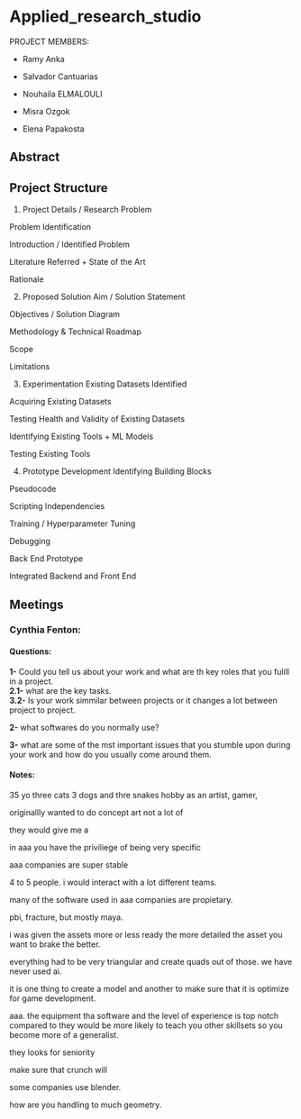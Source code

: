# Applied_research_studio

PROJECT MEMBERS:

- Ramy Anka

- Salvador Cantuarias

- Nouhaila ELMALOULI

- Misra Ozgok

- Elena Papakosta

## Abstract

## Project Structure

1. Project Details / Research Problem


Problem Identification


Introduction / Identified Problem


Literature Referred + State of the Art


Rationale


2. Proposed Solution
Aim / Solution Statement


Objectives / Solution Diagram


Methodology & Technical Roadmap


Scope


Limitations


3. Experimentation
Existing Datasets Identified


Acquiring Existing Datasets


Testing Health and Validity of Existing Datasets


Identifying Existing Tools + ML Models


Testing Existing Tools


4. Prototype Development
Identifying Building Blocks


Pseudocode


Scripting Independencies


Training / Hyperparameter Tuning


Debugging


Back End Prototype


Integrated Backend and Front End

## Meetings

### Cynthia Fenton:

#### Questions:

**1-** Could you tell us about your work and what are th key roles that you fulill in a project.<br>
 **2.1-** what are the key tasks.<br>
 **3.2-** Is your work simmilar between projects or it changes a lot between project to project.<br>

**2-** what softwares do you normally use?<br>

**3-** what are some of the mst important issues that you stumble upon during your work and how do you usually come around them.<br>

#### Notes:

35 yo 
three cats 3 dogs and thre snakes
hobby as an artist, gamer, 

originallly wanted to do concept art
not a lot of 

they would give me a 

in aaa you have the priviliege of being very specific

aaa companies are super stable 

4 to 5 people. i would interact with a lot different teams.

many of the software used in aaa companies are propietary.

pbi, fracture, but mostly maya.

i was given the assets more or less ready
the more detailed the asset you want to brake the better.

everything had to be very triangular and create quads out of those.
we have never used ai.

it is one thing to create a model and another to make sure that it is optimize for game development.

aaa. the equipment tha software and the level of experience is top notch compared to 
they would be more likely to teach you other skillsets so you become more of a generalist. 

they looks for seniority 

make sure that crunch will 

some companies use blender.

how are you handling to much geometry. 

